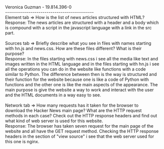 Veronica Guzman -  19.814.396-0  <br/>
--------------------------------------------- <br/>
Element tab => How is the list of news articles structured with HTML? <br/>
Response: The news articles are structured with a header and a body which is compound with a script in the javascript language with a link in the src part. <br/>
 <br/>
Sources tab => Briefly describe what you see in files with names starting with hn.js and news.css. How are these files different? What is their purpose?  <br/>
Response: In the files starting with news.css i see all the media like text and images written in the HTML language and in the files starting with hn.js i see all the operations you can do in the website like functions with a code similar to Python.
          The difference between then is the way is structured and their function for the website because one is like a code of Python with functions and the other one is like the main aspects of the appearance.
          The main purpose is give the website a way to work and interact with the user and the HTML documents in a way easy to see. <br/>
<br/>
Network tab => How many requests has it taken for the browser to download the Hacker News main page? 
               What are the HTTP request methods in each case? 
               Check out the HTTP response headers and find out what kind of web server is used for this website. <br/>
Response: The browser has taken seven request for the main page of the website and all have the GET request method.
          Checking the HTTP response headers in the section of "view source" i see that the web server used for this one is nginx.

